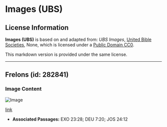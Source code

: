 # Images (UBS)

## License Information

**Images (UBS)** is based on and adapted from: _UBS Images_, [United Bible Societies](https://unitedbiblesocieties.org/), None, which is licensed under a [Public Domain CC0](https://creativecommons.org/public-domain/cc0/).

This markdown version is provided under the same license.



--------------------------------

## Frelons (id: 282841)

### Image Content

![Image](https://cdn.aquifer.bible/aquifer-content/resources/Media/WEB-0304_hornets.jpg)

[link](https://cdn.aquifer.bible/aquifer-content/resources/Media/WEB-0304_hornets.jpg)

* **Associated Passages:** EXO 23:28; DEU 7:20; JOS 24:12

